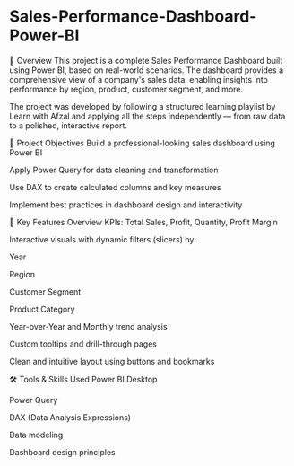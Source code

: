 # Sales-Performance-Dashboard-Power-BI

🚀 Overview
This project is a complete Sales Performance Dashboard built using Power BI, based on real-world scenarios. The dashboard provides a comprehensive view of a company's sales data, enabling insights into performance by region, product, customer segment, and more.

The project was developed by following a structured learning playlist by Learn with Afzal and applying all the steps independently — from raw data to a polished, interactive report.

📁 Project Objectives
Build a professional-looking sales dashboard using Power BI

Apply Power Query for data cleaning and transformation

Use DAX to create calculated columns and key measures

Implement best practices in dashboard design and interactivity

🧩 Key Features
Overview KPIs: Total Sales, Profit, Quantity, Profit Margin

Interactive visuals with dynamic filters (slicers) by:

Year

Region

Customer Segment

Product Category

Year-over-Year and Monthly trend analysis

Custom tooltips and drill-through pages

Clean and intuitive layout using buttons and bookmarks

🛠️ Tools & Skills Used
Power BI Desktop

Power Query

DAX (Data Analysis Expressions)

Data modeling

Dashboard design principles
